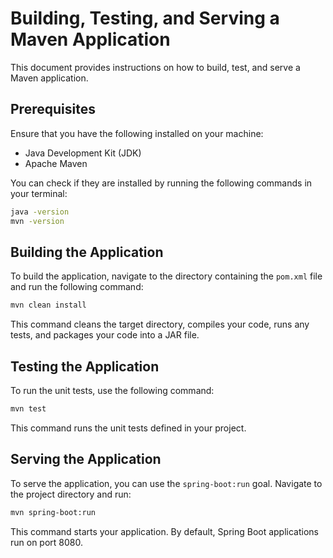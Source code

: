 # Building, Testing, and Serving a Maven Application

This document provides instructions on how to build, test, and serve a Maven application.

## Prerequisites

Ensure that you have the following installed on your machine:

- Java Development Kit (JDK)
- Apache Maven

You can check if they are installed by running the following commands in your terminal:

```bash
java -version
mvn -version
```

## Building the Application

To build the application, navigate to the directory containing the `pom.xml` file and run the following command:

```bash
mvn clean install
```

This command cleans the target directory, compiles your code, runs any tests, and packages your code into a JAR file.

## Testing the Application

To run the unit tests, use the following command:

```bash
mvn test
```

This command runs the unit tests defined in your project.

## Serving the Application

To serve the application, you can use the `spring-boot:run` goal. Navigate to the project directory and run:

```bash
mvn spring-boot:run
```

This command starts your application. By default, Spring Boot applications run on port 8080.
